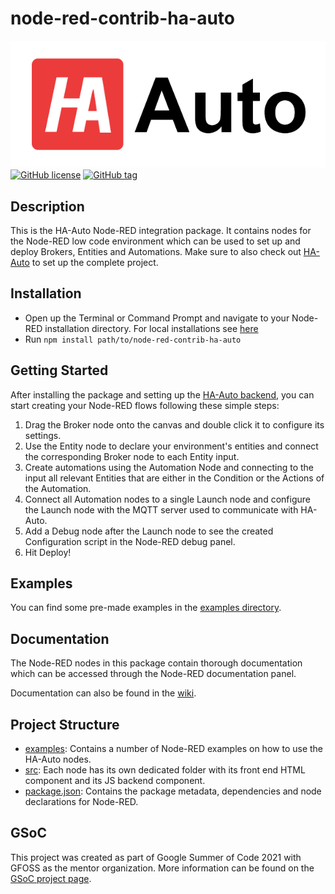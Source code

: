 # node-red-contrib-ha-auto
![HA-Auto Logo](logo.png)
[![GitHub license](https://img.shields.io/github/license/CedArctic/node-red-contrib-ha-auto)](https://github.com/CedArctic/node-red-contrib-ha-auto/blob/main/LICENSE)
[![GitHub tag](https://img.shields.io/github/tag/CedArctic/node-red-contrib-ha-auto.svg)](https://GitHub.com/CedArctic/node-red-contrib-ha-auto/tags/)

## Description
This is the HA-Auto Node-RED integration package. It contains nodes for the Node-RED low code environment 
which can be used to set up and deploy Brokers, Entities and Automations. 
Make sure to also check out [HA-Auto](https://github.com/eellak/gsoc2021-HA-Auto-Node-RED) to set up the complete project.

## Installation
- Open up the Terminal or Command Prompt and navigate to your Node-RED installation directory. 
  For local installations see [here](https://nodered.org/docs/getting-started/local)
- Run
  ```npm install path/to/node-red-contrib-ha-auto```

## Getting Started
After installing the package and setting up the [HA-Auto backend](https://github.com/eellak/gsoc2021-HA-Auto-Node-RED), 
you can start creating your Node-RED flows following these simple steps:

1. Drag the Broker node onto the canvas and double click it to configure its settings.
2. Use the Entity node to declare your environment's entities and connect the corresponding Broker node to each Entity 
   input.
3. Create automations using the Automation Node and connecting to the input all relevant Entities that are either in the
Condition or the Actions of the Automation.
4. Connect all Automation nodes to a single Launch node and configure the Launch node with the MQTT server used to 
communicate with HA-Auto.
5. Add a Debug node after the Launch node to see the created Configuration script in the Node-RED debug panel.
6. Hit Deploy!

## Examples 
You can find some pre-made examples in the [examples directory](examples).

## Documentation
The Node-RED nodes in this package contain thorough documentation which can be accessed through the Node-RED 
documentation panel.

Documentation can also be found in the [wiki](https://github.com/eellak/gsoc2021-HA-Auto-Node-RED/wiki).

## Project Structure
- [examples](examples): Contains a number of Node-RED examples on how to use the HA-Auto nodes.
- [src](src): Each node has its own dedicated folder with its front end HTML component and its JS backend component.
- [package.json](src): Contains the package metadata, dependencies and node declarations for Node-RED.

## GSoC
This project was created as part of Google Summer of Code 2021 with GFOSS as the mentor organization.
More information can be found on the 
[GSoC project page](https://summerofcode.withgoogle.com/projects/#5246257838161920).

